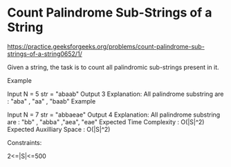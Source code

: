 # Count Palindrome Sub-Strings of a String


https://practice.geeksforgeeks.org/problems/count-palindrome-sub-strings-of-a-string0652/1/



Given a string, the task is to count all palindromic sub-strings present in it.

Example

Input
N = 5
str = "abaab"
Output
3
Explanation:
All palindrome substring are : "aba" , "aa" , "baab"
Example

Input
N = 7
str = "abbaeae"
Output
4
Explanation:
All palindrome substring are : "bb" , "abba" ,"aea",
"eae"
Expected Time Complexity : O(|S|^2)
Expected Auxilliary Space : O(|S|^2)

Constraints:

2<=|S|<=500

